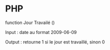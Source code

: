 PHP
===

function Jour Travailé ()

Input : date au format 2009-06-09

Output : retourne 1 si le jour est travaillé, sinon 0
